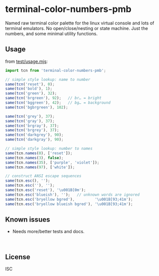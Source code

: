 ﻿
<!--#echo json="package.json" key="name" underline="=" -->
terminal-color-numbers-pmb
==========================
<!--/#echo -->

<!--#echo json="package.json" key="description" -->
Named raw terminal color palette for the linux virtual console and lots of
terminal emulators. No open/close/nesting or state machine. Just the numbers,
and some minimal utility functions.
<!--/#echo -->



Usage
-----

from [test/usage.mjs](test/usage.mjs):

<!--#include file="test/usage.mjs" transform="mjsUsageDemo1802" -->
<!--#verbatim lncnt="32" -->
```javascript
import tcn from 'terminal-color-numbers-pmb';

// simple style lookup: name to number
same(tcn('reset'), 0);
same(tcn('bold'), 1);
same(tcn('green'), 32);
same(tcn('brgreen'), 92);   // br… = bright
same(tcn('bggreen'), 42);   // bg… = background
same(tcn('bgbrgreen'), 102);

same(tcn('grey'), 37);
same(tcn('gray'), 37);
same(tcn('brgray'), 37);
same(tcn('brgrey'), 37);
same(tcn('darkgrey'), 90);
same(tcn('darkgray'), 90);

// simple style lookup: number to names
same(tcn.names(0), ['reset']);
same(tcn.names(3), false);
same(tcn.names(35), ['purple', 'violet']);
same(tcn.names(97), ['white']);

// construct ANSI escape sequences
same(tcn.esc(), '');
same(tcn.esc(''), '');
same(tcn.esc('reset'), '\u001B[0m');
same(tcn.esc('blueish'), '');   // unknown words are ignored
same(tcn.esc('bryellow bgred'),         '\u001B[93;41m');
same(tcn.esc('bryellow blueish bgred'), '\u001B[93;41m');
```
<!--/include-->




<!--#toc stop="scan" -->



Known issues
------------

* Needs more/better tests and docs.




&nbsp;


License
-------
<!--#echo json="package.json" key=".license" -->
ISC
<!--/#echo -->
